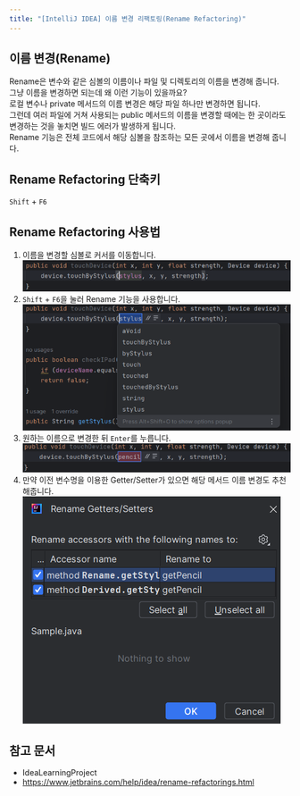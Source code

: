 ```yaml
---
title: "[IntelliJ IDEA] 이름 변경 리팩토링(Rename Refactoring)"
---
```


## 이름 변경(Rename)
Rename은 변수와 같은 심볼의 이름이나 파일 및 디렉토리의 이름을 변경해 줍니다.  
그냥 이름을 변경하면 되는데 왜 이런 기능이 있을까요?  
로컬 변수나 private 메서드의 이름 변경은 해당 파일 하나만 변경하면 됩니다.    
그런데 여러 파일에 거쳐 사용되는 public 메서드의 이름을 변경할 때에는 한 곳이라도 변경하는 것을 놓치면 빌드 에러가 발생하게 됩니다.  
Rename 기능은 전체 코드에서 해당 심볼을 참조하는 모든 곳에서 이름을 변경해 줍니다.  

## Rename Refactoring 단축키
`Shift` + `F6`

## Rename Refactoring 사용법
1. 이름을 변경할 심볼로 커서를 이동합니다.
   ![](/assets/images/intelliJ-IDEA/2023-08-13-rename-1.png)
2. `Shift` + `F6`을 눌러 Rename 기능을 사용합니다.
   ![](/assets/images/intelliJ-IDEA/2023-08-13-rename-2.png)
3. 원하는 이름으로 변경한 뒤 `Enter`를 누릅니다.
   ![](/assets/images/intelliJ-IDEA/2023-08-13-rename-3.png)
4. 만약 이전 변수명을 이용한 Getter/Setter가 있으면 해당 메서드 이름 변경도 추천해줍니다. 
   ![](/assets/images/intelliJ-IDEA/2023-08-13-rename-4.png)

## 참고 문서 
- IdeaLearningProject
- https://www.jetbrains.com/help/idea/rename-refactorings.html
